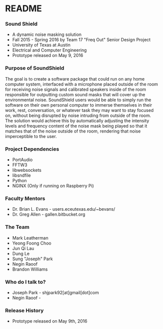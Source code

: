 # README #

### Sound Shield ###

* A dynamic noise masking solution
* Fall 2015 - Spring 2016 by Team 17 "Freq Out" Senior Design Project
* University of Texas at Austin
* Electrical and Computer Engineering
* Prototype released on May 9, 2016

### Purpose of SoundShield ###

The goal is to create a software package that could 
run on any home computer system, interfaced with a 
microphone placed outside of the room for receiving 
noise signals and calibrated speakers inside of the 
room responsible for outputting custom sound masks 
that will cover up the environmental noise. 
SoundShield users would be able to simply run the 
software on their own personal computer to immerse 
themselves in their work, rest, conversation, or 
whatever task they may want to stay focused on, 
without being disrupted by noise intruding from 
outside of the room. The solution would achieve 
this by automatically adjusting the intensity levels 
and frequency content of the noise mask being played 
so that it matches that of the noise outside of the 
room, rendering that noise imperceptible to the user.

### Project Dependencies ###

* PortAudio
* FFTW3
* libwebsockets
* libsndfile
* Python
* NGINX (Only if running on Raspberry Pi)

### Faculty Mentors ###

* Dr. Brian L. Evans - users.eceutexas.edu/~bevans/
* Dr. Greg Allen - gallen.bitbucket.org

### The Team ###

* Mark Leatherman 
* Yeong Foong Choo 
* Jun Qi Lau 
* Dung Le 
* Sung "Joseph" Park 
* Negin Raoof 
* Brandon Williams 

### Who do I talk to? ###

* Joseph Park - shjpark92[at]gmail[dot]com
* Negin Raoof - 

### Release History ###
* Prototype released on May 9th, 2016